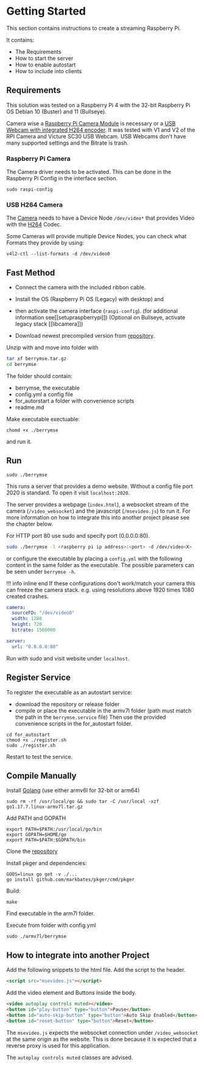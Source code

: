 # Getting Started

This section contains instructions to create a streaming Raspberry Pi.

It contains:

- The Requirements
- How to start the server
- How to enable autostart
- How to include into clients

## Requirements

This solution was tested on a Raspberry Pi 4 with the 32-bit Raspberry Pi OS Debian 10 (Buster) and 11 (Bullseye).

Camera wise a [Raspberry Pi Camera Module](Theory/Camera%20and%20Driver/rpicamera.md) is necessary or a [USB Webcam with integrated H264 encoder](Theory/Camera%20and%20Driver/h264camera.md). It was tested with V1 and V2 of the RPI Camera and Victure SC30 USB Webcam. USB Webcams don't have many supported settings and the Bitrate is trash.

### Raspberry Pi Camera

The Camera driver needs to be activated. This can be done in the Raspberry Pi Config in the interface section.

    sudo raspi-config

### USB H264 Camera

The [Camera](Theory/Camera%20and%20Driver/h264camera.md) needs to have a Device Node ``/dev/video*`` that provides Video with the [H264](Theory/Video/h264.md) Codec.

Some Cameras will provide multiple Device Nodes, you can check what Formats they provide by using:

    v4l2-ctl --list-formats -d /dev/video0

## Fast Method

* Connect the camera with the included ribbon cable.

* Install the OS (Raspberry Pi OS (Legacy) with desktop) and 

* then activate the camera interface (`raspi-config`). (for additional information see[[setupraspberrypi]]) (Optional on Bullseye, activate legacy stack [[libcamera]])

* Download newest precompiled version from [repository](https://github.com/Ch3ri0ur/berrymse/releases).

Unzip with and move into folder with

``` bash
tar xf berrymse.tar.gz
cd berrymse
```

The folder should contain:

* berrymse, the executable
* config.yml a config file
* for_autorstart a folder with convenience scripts
* readme.md 

Make executable exectuable:

```chomd +x ./berrymse```

and run it.

## Run

```
sudo ./berrymse
```
This runs a server that provides a demo website. Without a config file port 2020 is standard. To open it visit `localhost:2020`.

The server provides a webpage (`index.html`), a websocket stream of the camera (`/video_websocket`) and the javascript (`/msevideo.js`) to run it. For more information on how to integrate this into another project please see the chapter below.

For HTTP port 80 use sudo and specify port (0.0.0.0:80). 

``` bash
sudo ./berrymse -l <raspberry pi ip address>:<port> -d /dev/video<X>
```
or configure the executable by placing a `config.yml`  with the following content in the same folder as the executable. The possible parameters can be seen under `berrymse -h`.

!!! info inline end
    If these configurations don't work/match your camera this can freeze the camera stack. e.g. using resolutions above 1920 times 1080 created crashes.

``` yaml title="config.yml"
camera:
  sourceFD: "/dev/video0"
  width: 1280
  height: 720
  bitrate: 1500000

server:
  url: "0.0.0.0:80"
```

Run with sudo and visit website under ```localhost```.


## Register Service
To register the executable as an autostart service:

- download the repository or release folder
- compile or place the executable in the armv7l folder (path must match the path in the `berrymse.service` file)
Then use the provided convenience scripts in the for_autostart folder. 

```
cd for_autostart
chmod +x ./register.sh
sudo ./register.sh
```

Restart to test the service.

## Compile Manually

Install [Golang](https://go.dev/dl/) (use either armv6l for 32-bit or arm64)

```
sudo rm -rf /usr/local/go && sudo tar -C /usr/local -xzf go1.17.7.linux-armv7l.tar.gz
```

Add PATH and GOPATH
```
export PATH=$PATH:/usr/local/go/bin
export GOPATH=$HOME/go
export PATH=$PATH:$GOPATH/bin
```


Clone the [repository](https://github.com/Ch3ri0ur/berrymse)

Install pkger and dependencies:
```
GOOS=linux go get -v ./...
go install github.com/markbates/pkger/cmd/pkger
```

Build:
```
make
```
Find executable in the arm7l folder.

Execute from folder with config.yml

```
sudo ./armv7l/berrymse
```

## How to integrate into another Project

Add the following snippets to the html file.
Add the script to the header.
``` html
<script src="msevideo.js"></script>
```

Add the video element and Buttons inside the body.
```html
<video autoplay controls muted></video>
<button id="play-button" type="button">Pause</button>
<button id="auto-skip-button" type="button">Auto Skip Enabled</button>
<button id="reset-button" type="button">Reset</button>
``` 

The `msevideo.js` expects the websocket connection under `/video_websocket` at the same origin as the website. This is done because it is expected that a reverse proxy is used for this application.

The `autoplay controls muted` classes are advised.
